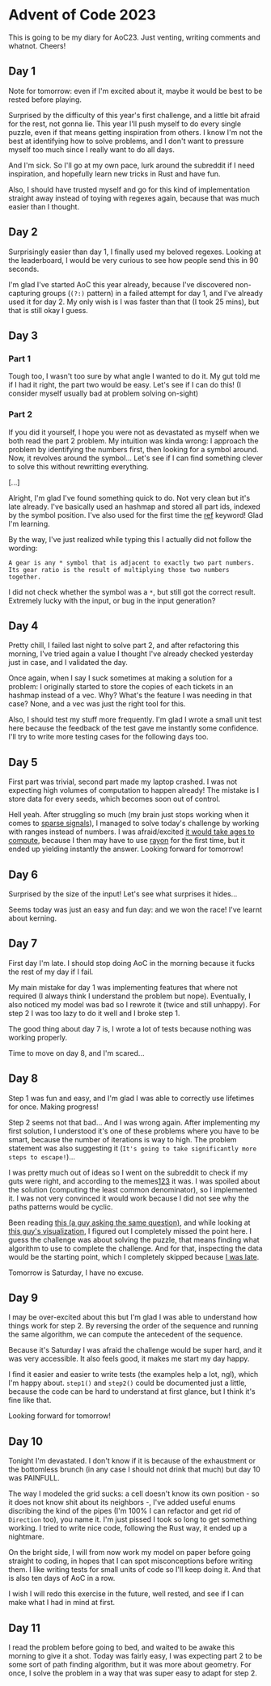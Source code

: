 # Advent of Code 2023

This is going to be my diary for AoC23. Just venting, writing comments and whatnot. Cheers!

## Day 1

Note for tomorrow: even if I'm excited about it, maybe it would be best to be rested before playing.

Surprised by the difficulty of this year's first challenge, and a little bit afraid for the rest, not gonna lie.
This year I'll push myself to do every single puzzle, even if that means getting inspiration from others. I know I'm not the
best at identifying how to solve problems, and I don't want to pressure myself too much since I really want to do all days.

And I'm sick. So I'll go at my own pace, lurk around the subreddit if I need inspiration, and hopefully learn new tricks in Rust and have fun.

Also, I should have trusted myself and go for this kind of implementation straight away instead of toying with regexes again, because that was much easier than I thought.

## Day 2

Surprisingly easier than day 1, I finally used my beloved regexes. Looking at the leaderboard, I would be very curious to see how people send this in 90 seconds.

I'm glad I've started AoC this year already, because I've discovered non-capturing groups (`(?:)` pattern) in a failed attempt for day 1, and I've already used it for day 2. My only wish is I was faster than that (I took 25 mins), but that is still okay I guess.

## Day 3

### Part 1

Tough too, I wasn't too sure by what angle I wanted to do it. My gut told me if I had it right, the part two would be easy. Let's see if I can do this! (I consider myself usually bad at problem solving on-sight)

### Part 2

If you did it yourself, I hope you were not as devastated as myself when we both read the part 2 problem. My intuition was kinda wrong: I approach the problem by identifying the numbers first, then looking for a symbol around. Now, it revolves around the symbol... Let's see if I can find something clever to solve this without rewritting everything.

[...]

Alright, I'm glad I've found something quick to do. Not very clean but it's late already. I've basically used an hashmap and stored all part ids, indexed by the symbol position. I've also used for the first time the [ref](https://doc.rust-lang.org/stable/reference/patterns.html#identifier-patterns) keyword! Glad I'm learning.

By the way, I've just realized while typing this I actually did not follow the wording:

`A gear is any * symbol that is adjacent to exactly two part numbers. Its gear ratio is the result of multiplying those two numbers together.`

I did not check whether the symbol was a `*`, but still got the correct result. Extremely lucky with the input, or bug in the input generation?

## Day 4

Pretty chill, I failed last night to solve part 2, and after refactoring this morning, I've tried again a value I thought I've already checked yesterday just in case, and I validated the day.

Once again, when I say I suck sometimes at making a solution for a problem: I originally started to store the copies of each tickets in an hashmap instead of a vec. Why? What's the feature I was needing in that case? None, and a vec was just the right tool for this.

Also, I should test my stuff more frequently. I'm glad I wrote a small unit test here because the feedback of the test gave me instantly some confidence. I'll try to write more testing cases for the following days too.

## Day 5

First part was trivial, second part made my laptop crashed. I was not expecting high volumes of computation to happen already! The mistake is I store data for every seeds, which becomes soon out of control.

Hell yeah. After struggling so much (my brain just stops working when it comes to [sparse signals](https://github.com/usnistgov/ActEV_Scorer/blob/master/lib/sparse_signal.py)), I managed to solve today's challenge by working with ranges instead of numbers. I was afraid/excited [it would take ages to compute](https://www.reddit.com/r/adventofcode/comments/18b8r5x/2023_day_5_part_2rust_when_you_have_32_cores/), because I then may have to use [rayon](https://docs.rs/rayon/latest/rayon/) for the first time, but it ended up yielding instantly the answer. Looking forward for tomorrow!

## Day 6

Surprised by the size of the input! Let's see what surprises it hides...

Seems today was just an easy and fun day: and we won the race! I've learnt about kerning.

## Day 7

First day I'm late. I should stop doing AoC in the morning because it fucks the rest of my day if I fail.

My main mistake for day 1 was implementing features that where not required (I always think I understand the problem but nope). Eventually, I also noticed my model was bad so I rewrote it (twice and still unhappy). For step 2 I was too lazy to do it well and I broke step 1.

The good thing about day 7 is, I wrote a lot of tests because nothing was working properly.

Time to move on day 8, and I'm scared...

## Day 8

Step 1 was fun and easy, and I'm glad I was able to correctly use lifetimes for once. Making progress!

Step 2 seems not that bad... And I was wrong again. After implementing my first solution, I understood it's one of these problems where you have to be smart, because the number of iterations is way to high. The problem statement was also suggesting it (`It's going to take significantly more steps to escape!`)...

I was pretty much out of ideas so I went on the subreddit to check if my guts were right, and according to the memes[1](https://www.reddit.com/r/adventofcode/comments/18di483/2023_day_8/)[2](https://www.reddit.com/r/adventofcode/comments/18dhks8/2023_day_8_part_2_me_reading_part_2/)[3](https://www.reddit.com/r/adventofcode/comments/18dg2v6/2023_day_8_if_i_learned_anything/) it was. I was spoiled about the solution (computing the least common denominator), so I implemented it. I was not very convinced it would work because I did not see why the paths patterns would be cyclic.

Been reading [this (a guy asking the same question)](https://www.reddit.com/r/adventofcode/comments/18dg1hw/2023_day_8_part_2_about_the_correctness_of_a/), and while looking at [this guy's visualization](https://www.reddit.com/r/adventofcode/comments/18did3d/2023_day_8_part_1_my_input_maze_plotted_using/), I figured out I completely missed the point here. I guess the challenge was about solving the puzzle, that means finding what algorithm to use to complete the challenge. And for that, inspecting the data would be the starting point, which I completely skipped because [I was late](#day-7).

Tomorrow is Saturday, I have no excuse.

## Day 9

I may be over-excited about this but I'm glad I was able to understand how things work for step 2.
By reversing the order of the sequence and running the same algorithm, we can compute the antecedent of the sequence.

Because it's Saturday I was afraid the challenge would be super hard, and it was very accessible. It also feels good, it makes me start my day happy.

I find it easier and easier to write tests (the examples help a lot, ngl), which I'm happy about. `step1()` and `step2()` could be documented just a
little, because the code can be hard to understand at first glance, but I think it's fine like that.

Looking forward for tomorrow!

## Day 10

Tonight I'm devastated. I don't know if it is because of the exhaustment or the bottomless brunch (in
any case I should not drink that much) but day 10 was PAINFULL.

The way I modeled the grid sucks: a cell doesn't know its own position - so it does not know shit about its neighbors -, I've added useful enums discribing the kind of the pipes (I'm 100% I can refactor and get rid of `Direction` too), you name it. I'm just pissed I took so long to get something working. I tried to write nice code, following the Rust way, it ended up a nightmare.

On the bright side, I will from now work my model on paper before going straight to coding, in hopes that I can spot misconceptions before writing them. I like writing tests for small units of code so I'll keep doing it. And that is also ten days of AoC in a row.

I wish I will redo this exercise in the future, well rested, and see if I can make what I had in mind at first.

## Day 11

I read the problem before going to bed, and waited to be awake this morning to give it a shot. Today was fairly easy, I was expecting part 2 to be some sort of path finding algorithm, but it was more about geometry. For once, I solve the problem in a way that was super easy to adapt for step 2.